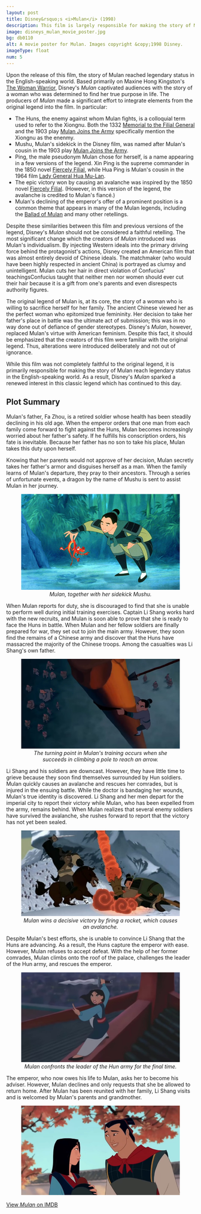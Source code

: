 ```yaml
---
layout: post
title: Disney&rsquo;s <i>Mulan</i> (1998)
description: This film is largely responsible for making the story of Mulan reach legendary status in the West.
image: disneys_mulan_movie_poster.jpg
bg: db0110
alt: A movie poster for Mulan. Images copyright &copy;1998 Disney.
imageType: float
num: 5
---
```


Upon the release of this film, the story of Mulan reached legendary status in the English-speaking world. Based primarily on Maxine Hong Kingston's [The Woman Warrior](/pages/post_imperial/the_woman_warrior), Disney's *Mulan* captivated audiences with the story of a woman who was determined to find her true purpose in life. The producers of *Mulan* made a significant effort to integrate elements from the original legend into the film. In particular:

- The Huns, the enemy against whom Mulan fights, is a colloquial term used to refer to the Xiongnu. Both the 1332 [Memorial to the Filial General](/pages/yuan/memorial_filial_general) and the 1903 play [Mulan Joins the Army](/pages/qing/mulan_joins_the_army_1903) specifically mention the Xiongnu as the enenmy.
- Mushu, Mulan's sidekick in the Disney film, was named after Mulan's cousin in the 1903 play [Mulan Joins the Army](/pages/qing/mulan_joins_the_army_1903).
- Ping, the male pseudonym Mulan chose for herself, is a name appearing in a few versions of the legend. Xin Ping is the supreme commander in the 1850 novel [Fiercely Filial](/pages/qing/fiercely_filial), while Hua Ping is Mulan's cousin in the 1964 film [Lady General Hua Mu-Lan](/pages/post_imperial/lady_general_hua_mulan).
- The epic victory won by causing an avalanche was inspired by the 1850 novel [Fiercely Filial](/pages/qing/fiercely_filial). (However, in this version of the legend, the avalanche is credited to Mulan's fianc&eacute;.)
- Mulan's declining of the emperor's offer of a prominent position is a common theme that appears in many of the Mulan legends, including the [Ballad of Mulan](/pages/northern_wei/ballad_of_mulan) and many other retellings.

Despite these similarities between this film and previous versions of the legend, Disney's *Mulan* should not be considered a faithful retelling. The most significant change which the creators of *Mulan* introduced was Mulan's individualism. By injecting Western ideals into the primary driving force behind the protagonist's actions, Disney created an American film that was almost entirely devoid of Chinese ideals. The matchmaker (who would have been highly respected in ancient China) is portrayed as clumsy and unintelligent. Mulan cuts her hair in direct violation of <span class="tip">Confucius' teachings<span class="tiptext">Confucius taught that neither men nor women should ever cut their hair because it is a gift from one's parents</span></span> and even disrespects authority figures.

The original legend of Mulan is, at its core, the story of a woman who is willing to sacrifice herself for her family. The ancient Chinese viewed her as the perfect woman who epitomized true femininity. Her decision to take her father's place in battle was the ultimate act of submission; this was in no way done out of defiance of gender stereotypes. Disney's *Mulan*, however, replaced Mulan's virtue with American feminism. Despite this fact, it should be emphasized that the creators of this film were familiar with the original legend. Thus, alterations were introduced deliberately and not out of ignorance.

While this film was not completely faithful to the original legend, it is primarily responsible for making the story of Mulan reach legendary status in the English-speaking world. As a result, Disney's *Mulan* sparked a renewed interest in this classic legend which has continued to this day.

<h2>Plot Summary</h2>

Mulan's father, Fa Zhou, is a retired soldier whose health has been steadily declining in his old age. When the emperor orders that one man from each family come forward to fight against the Huns, Mulan becomes increasingly worried about her father's safety. If he fulfills his conscription orders, his fate is inevitable. Because her father has no son to take his place, Mulan takes this duty upon herself.

Knowing that her parents would not approve of her decision, Mulan secretly takes her father's armor and disguises herself as a man. When the family learns of Mulan's departure, they pray to their ancestors. Through a series of unfortunate events, a dragon by the name of Mushu is sent to assist Mulan in her journey.

<figure class="float right" style="max-width: 450px;">
<img class="fillimg lazy" src="/assets/images/articles/disneys_mulan/mulan_mushu.jpg" alt="Mulan, together with her sidekick Mushu. Mulan is holding Mushu." />
<figcaption style="text-align: center;"><i>Mulan, together with her sidekick Mushu.</i></figcaption>
</figure>

When Mulan reports for duty, she is discouraged to find that she is unable to perform well during initial training exercises. Captain Li Shang works hard with the new recruits, and Mulan is soon able to prove that she is ready to face the Huns in battle. When Mulan and her fellow soldiers are finally prepared for war, they set out to join the main army. However, they soon find the remains of a Chinese army and discover that the Huns have massacred the majority of the Chinese troops. Among the casualties was Li Shang's own father.

<figure class="float left" style="max-width: 450px;">
<img class="fillimg lazy" src="/assets/images/articles/disneys_mulan/mulan_training.jpg" alt="The turning point in Mulan's training occurs when she succeeds in climbing a pole to reach an arrow." />
<figcaption style="text-align: center;"><i>The turning point in Mulan's training occurs when she succeeds in climbing a pole to reach an arrow.</i></figcaption>
</figure>

Li Shang and his soldiers are downcast. However, they have little time to grieve because they soon find themselves surrounded by Hun soldiers. Mulan quickly causes an avalanche and rescues her comrades, but is injured in the ensuing battle. While the doctor is bandaging her wounds, Mulan's true identity is discovered. Li Shang and her men depart for the imperial city to report their victory while Mulan, who has been expelled from the army, remains behind. When Mulan realizes that several enemy soldiers have survived the avalanche, she rushes forward to report that the victory has not yet been sealed.

<figure class="float right" style="max-width: 450px;">
<img class="fillimg lazy" src="/assets/images/articles/disneys_mulan/mulan_avalanche.jpg" alt="Mulan wins a decisive victory by firing a rocket, which causes an avalanche." />
<figcaption style="text-align: center;"><i>Mulan wins a decisive victory by firing a rocket, which causes an avalanche.</i></figcaption>
</figure>

Despite Mulan's best efforts, she is unable to convince Li Shang that the Huns are advancing. As a result, the Huns capture the emperor with ease. However, Mulan refuses to accept defeat. With the help of her former comrades, Mulan climbs onto the roof of the palace, challenges the leader of the Hun army, and rescues the emperor.

<figure class="float left" style="max-width: 450px;">
<img class="fillimg lazy" src="/assets/images/articles/disneys_mulan/mulan_final_battle.jpg" alt="Mulan confronts the leader of the Hun army for the final time." />
<figcaption style="text-align: center;"><i>Mulan confronts the leader of the Hun army for the final time.</i></figcaption>
</figure>

The emperor, who now owes his life to Mulan, asks her to become his adviser. However, Mulan declines and only requests that she be allowed to return home. After Mulan has been reunited with her family, Li Shang visits and is welcomed by Mulan's parents and grandmother.

<figure class="float right" style="max-width: 450px;">
<img class="fillimg lazy" src="/assets/images/articles/disneys_mulan/final_scene_mulan_li_shang.jpg" alt="Mulan and Li Shang exchanging a glance under a magnolia tree." />
</figure>

[View *Mulan* on IMDB](https://www.imdb.com/title/tt0120762/)

<link rel="stylesheet" href="/assets/themes/twitter/css/tip.css" type="text/css" media="all" />
